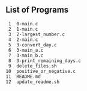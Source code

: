 ## List of Programs

     1	0-main.c
     2	1-main.c
     3	2-largest_number.c
     4	2-main.c
     5	3-convert_day.c
     6	3-main_a.c
     7	3-main_b.c
     8	3-print_remaining_days.c
     9	delete_files.sh
    10	positive_or_negative.c
    11	README.md
    12	update_readme.sh
